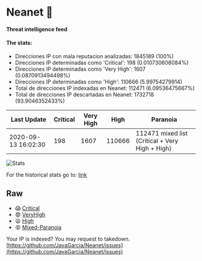 # Neanet :hocho:
#### Threat intelligence feed
#### The stats:

- Direcciones IP con mala reputacion analizadas: 1845189 (100%)
- Direcciones IP determinadas como 'Critical':  198 (0.010730608084%)
- Direcciones IP determinadas como 'Very High':  1607 (0.0870913494498%)
- Direcciones IP determinadas como 'High':  110666 (5.99754279914)
- Total de direcciones IP indexadas en Neanet:  112471 (6.09536475667%)
- Total de direcciones IP descartadas en Neanet:  1732718 (93.9046352433%)

| Last Update | Critical | Very High | High | Paranoia |
| --- | --- | --- | --- | --- |
| 2020-09-13 16:02:30 | 198 | 1607 | 110666 | 112471 mixed list (Critical + Very High + High)|

![Stats](https://docs.google.com/spreadsheets/d/e/2PACX-1vSnaNMIXVabIpDJjufMlzH7poXnshF3mgd8Is1g9ytUEzVsP5my4Trn8f-xkoLLQ38xpL3HtmUexLo6/pubchart?oid=501124687&format=image)

For the historical stats go to: [link](/stats.csv)
## Raw
- :scream: [Critical](https://raw.githubusercontent.com/JavaGarcia/Neanet/master/blacklists/neanet_critical.txt)
- :fearful: [VeryHigh](https://raw.githubusercontent.com/JavaGarcia/Neanet/master/blacklists/neanet_veryHigh.txtt)
- :frowning: [High](https://raw.githubusercontent.com/JavaGarcia/Neanet/master/blacklists/neanet_high.txt)
- :dizzy_face: [Mixed-Paranoia](https://raw.githubusercontent.com/JavaGarcia/Neanet/master/blacklists/neanet_all.txt)


Your IP is indexed? You may request to takedown. [https://github.com/JavaGarcia/Neanet/issues](https://github.com/JavaGarcia/Neanet/issues)

























































































































































































































































































































































































































































































































































































































































































































































































